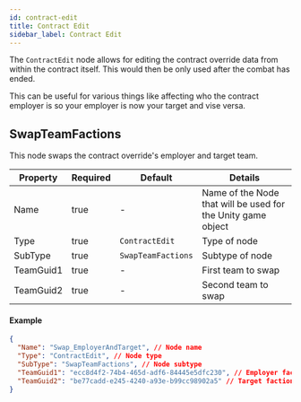 ```yaml
---
id: contract-edit
title: Contract Edit
sidebar_label: Contract Edit
---
```


The `ContractEdit` node allows for editing the contract override data from within the contract itself. This would then be only used after the combat has ended.

This can be useful for various things like affecting who the contract employer is so your employer is now your target and vise versa.

## SwapTeamFactions

This node swaps the contract override's employer and target team.

| Property  | Required | Default            | Details                                                      |
| --------- | -------- | ------------------ | ------------------------------------------------------------ |
| Name      | true     | -                  | Name of the Node that will be used for the Unity game object |
| Type      | true     | `ContractEdit`     | Type of node                                                 |
| SubType   | true     | `SwapTeamFactions` | Subtype of node                                              |
| TeamGuid1 | true     | -                  | First team to swap                                           |
| TeamGuid2 | true     | -                  | Second team to swap                                          |

#### Example

```json
{
  "Name": "Swap_EmployerAndTarget", // Node name
  "Type": "ContractEdit", // Node type
  "SubType": "SwapTeamFactions", // Node subtype
  "TeamGuid1": "ecc8d4f2-74b4-465d-adf6-84445e5dfc230", // Employer faction
  "TeamGuid2": "be77cadd-e245-4240-a93e-b99cc98902a5" // Target faction
}
```
